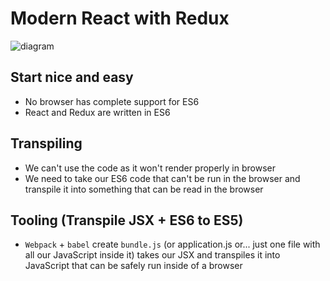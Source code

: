 # Modern React with Redux
![diagram](https://i.imgur.com/ymBnLqI.png)

## Start nice and easy
* No browser has complete support for ES6
* React and Redux are written in ES6

## Transpiling
* We can't use the code as it won't render properly in browser
* We need to take our ES6 code that can't be run in the browser and transpile it into something that can be read in the browser

## Tooling (Transpile JSX + ES6 to ES5)
* `Webpack` + `babel` create `bundle.js` (or application.js or... just one file with all our JavaScript inside it) takes our JSX and transpiles it into JavaScript that can be safely run inside of a browser





